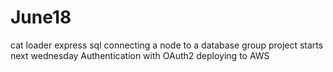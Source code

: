 # June18
cat loader
express 
sql
connecting a node to a database
group project starts next wednesday
Authentication with OAuth2
deploying to AWS
